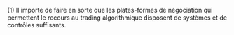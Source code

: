 (1) Il importe de faire en sorte que les plates-formes de négociation qui permettent le recours au trading algorithmique disposent de systèmes et de contrôles suffisants.